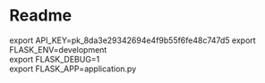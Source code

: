 # Readme

export API_KEY=pk_8da3e29342694e4f9b55f6fe48c747d5
export FLASK_ENV=development                      
export FLASK_DEBUG=1                              
export FLASK_APP=application.py 